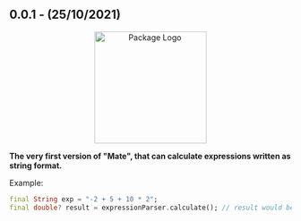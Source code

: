 ## 0.0.1 - (25/10/2021)

<p align="center">
 <img width="200" src="https://user-images.githubusercontent.com/59066341/138723337-92fc06a7-a139-4b08-a770-6c62742ba0e7.png" alt="Package Logo">
</p>

**The very first version of "Mate", that can calculate expressions written as string format.**

Example:
```dart
final String exp = "-2 + 5 + 10 * 2";
final double? result = expressionParser.calculate(); // result would be 23
```